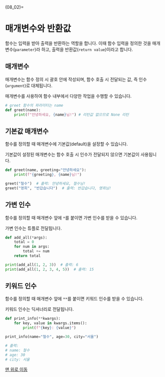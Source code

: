 (08_02)=
# 매개변수와 반환값

함수는 입력을 받아 출력을 반환하는 역할을 합니다. 이때 함수 입력을 정의한 것을 매개변수(`parameter`)라 하고, 출력을 반환값(`return value`)이라고 합니다.

## 매개변수

매개변수는 함수 정의 시 괄호 안에 작성되며, 함수 호출 시 전달되는 값, 즉 인수(`argument`)로 대체됩니다.

매개변수를 사용하여 함수 내부에서 다양한 작업을 수행할 수 있습니다.

```python
# greet 함수의 파라미터는 name
def greet(name):
    print(f"안녕하세요, {name}님!") # 리턴값 없으므로 None 리턴
```

## 기본값 매개변수

함수를 정의할 때 매개변수에 기본값(default)을 설정할 수 있습니다.

기본값이 설정된 매개변수는 함수 호출 시 인수가 전달되지 않으면 기본값이 사용됩니다.

```python
def greet(name, greeting="안녕하세요"):
    print(f"{greeting}, {name}님!")

greet("철수")  # 출력: 안녕하세요, 철수님!
greet("영희", "반갑습니다")  # 출력: 반갑습니다, 영희님!
```

## 가변 인수

함수를 정의할 때 매개변수 앞에 `*`를 붙이면 가변 인수를 받을 수 있습니다.

가변 인수는 튜플로 전달됩니다.

```python
def add_all(*args):
    total = 0
    for num in args:
        total += num
    return total

print(add_all(1, 2, 3))  # 출력: 6
print(add_all(1, 2, 3, 4, 5))  # 출력: 15
```

## 키워드 인수

함수를 정의할 때 매개변수 앞에 `**`를 붙이면 키워드 인수를 받을 수 있습니다.

키워드 인수는 딕셔너리로 전달됩니다.

```python
def print_info(**kwargs):
    for key, value in kwargs.items():
        print(f"{key}: {value}")

print_info(name="철수", age=30, city="서울")

# 출력:
# name: 철수
# age: 30
# city: 서울
```

[맨 위로 이동](08_02)

